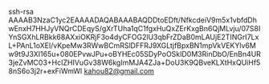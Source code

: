 ssh-rsa AAAAB3NzaC1yc2EAAAADAQABAAABAQDDtoEDft/NfkcdeiV9m5x1vbfdDhwEnxH7HHJyVNQrCDEqyS/gXrTUha1qC1fgxHuQxZErKxgBn6QjMLvju/07S8IYnSGXhLRBkk68AXxiOKRjF3o4dyCFOG2lU3qbFrZDaB0mLAUjE2TINGrI7LxL+PAnL1oXEl/vKpeMw3RWwBCmRSlDFFRJ9XGLtjfBpxBN1mpVkVEKYlv6Mw9t9J3XI165u+080EPvwJPu+oBYHEc05SDyPoOSkID0M3RinDbO/EnBn4UR3jeZvMC03+HcIZHIVuGv38W6kgImMJA4ZJa+DoU3K9QBveKLXtHxQUiHf58nS6o3j2r+exFiWmWl kahou82@gmail.com
